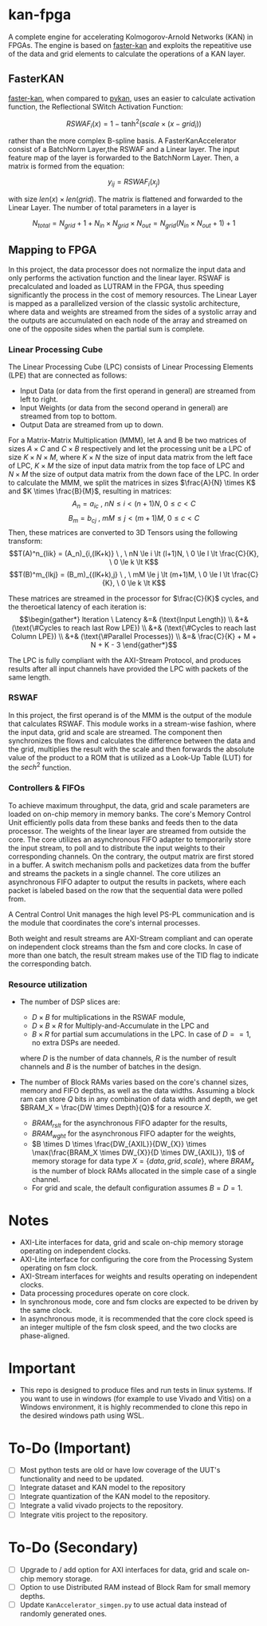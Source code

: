 # kan-fpga

A complete engine for accelerating Kolmogorov-Arnold Networks (KAN) in FPGAs. The engine is based on [faster-kan](https://github.com/AthanasiosDelis/faster-kan) and exploits the repeatitive use of the data and grid elements to calculate the operations of a KAN layer. 

## FasterKAN
[faster-kan](https://github.com/AthanasiosDelis/faster-kan), when compared to [pykan](), uses an easier to calculate activation function, the Reflectional SWitch Activation Function:  

$$RSWAF_i(x) = 1 - \tanh^2\left(scale\times(x-grid_i)\right)$$

rather than the more complex B-spline basis. A FasterKanAccelerator consist of a BatchNorm Layer,the RSWAF and a Linear layer. The input feature map of the layer is forwarded to the BatchNorm Layer. Then, a matrix is formed from the equation:

$$ y_{ij} = RSWAF_i(x_j) $$

with size $len(x) \times len(grid)$. The matrix is flattened and forwarded to the Linear Layer. The number of total parameters in a layer is

$$ N_{total} = N_{grid} + 1 + N_{in} \times N_{grid} \times N_{out} = N_{grid} (N_{in}\times N_{out}+1) +1 $$


## Mapping to FPGA
In this project, the data processor does not normalize the input data 
and only performs the activation function and the linear layer.
RSWAF is precalculated and loaded as LUTRAM in the FPGA, 
thus speeding significantly the process in the cost of memory resources.
The Linear Layer is mapped as a parallelized version of the classic systolic architecture, 
where data and weights are streamed from the sides of a systolic array 
and the outputs are accumulated on each node of the array 
and streamed on one of the opposite sides when the partial sum is complete.

### Linear Processing Cube
The Linear Processing Cube (LPC) consists of Linear Processing Elements (LPE)
that are connected as follows:

- Input Data (or data from the first operand in general) are streamed from left to right.
- Input Weights (or data from the second operand in general) are streamed from top to bottom.
- Output Data are streamed from up to down.

For a Matrix-Matrix Multiplication (MMM), let A and B be two matrices 
of sizes $A \times C$ and $C \times B$ respectively 
and let the processing unit be a LPC of size $K \times N \times M$, 
where $K \times N$ the size of input data matrix from the left face of LPC, 
$K \times M$ the size of input data matrix from the top face of LPC and  
$N \times M$ the size of output data matrix from the down face of the LPC.
In order to calculate the MMM, 
we split the matrices in sizes $\frac{A}{N} \times K$ and $K \times \frac{B}{M}$, 
resulting in matrices:
$$A_n = a_{ic} \ , \ nN \le i \lt (n+1)N, \ 0 \le c \lt C$$
$$B_m = b_{cj} \ , \ mM \le j \lt (m+1)M, \ 0 \le c \lt C$$
Then, these matrices are converted to 3D Tensors using the following transform:
$$T(A)^n_{lik} = (A_n)_{i,(lK+k)} \ , \ nN \le i \lt (l+1)N, \ 0 \le l \lt \frac{C}{K}, \ 0 \le k \lt K$$
$$T(B)^m_{lkj} = (B_m)_{(lK+k),j} \ , \ mM \le j \lt (m+1)M, \ 0 \le l \lt \frac{C}{K}, \ 0 \le k \lt K$$

These matrices are streamed in the processor for $\frac{C}{K}$ cycles, 
and the theroetical latency of each iteration is:
$$\begin{gather*}
Iteration \ Latency &=& (\text{Input Length})  \\
                    &+& (\text{\#Cycles to reach last Row LPE})  \\
                    &+& (\text{\#Cycles to reach last Column LPE})  \\
                    &+& (\text{\#Parallel Processes})  \\
                    &=& \frac{C}{K} + M + N + K - 3
\end{gather*}$$

The LPC is fully compliant with the AXI-Stream Protocol, and produces results after all input channels
have provided the LPC with packets of the same length. 

### RSWAF
In this project, the first operand is of the MMM is the output of the module that calculates RSWAF.
This module works in a stream-wise fashion, where the input data, grid and scale are streamed.
The component then synchronizes the flows and calculates the difference between the data and the grid,
multiplies the result with the scale and 
then forwards the absolute value of the product to a ROM that is utilized as a Look-Up Table (LUT) for the
$sech^2$ function.

### Controllers & FIFOs
To achieve maximum throughput, the data, grid and scale parameters are loaded on on-chip memory in memory banks.
The core's Memory Control Unit efficiently polls data from these banks and feeds then to the data processor.
The weights of the linear layer are streamed from outside the core.
The core utilizes an asynchronous FIFO adapter to temporarily store the input stream, to poll 
and to distribute the input weights to their corresponding channels. 
On the contrary, the output matrix are first stored in a buffer.
A switch mechanism polls and packetizes data from the buffer and 
streams the packets in a single channel.
The core utilizes an asynchronous FIFO adapter to output the results in packets,
where each packet is labeled based on the row that the sequential data were polled from. 

A Central Control Unit manages the high level PS-PL communication 
and is the module that coordinates the core's internal processes.

Both weight and result streams are AXI-Stream compliant and can operate on independent clock
streams than the fsm and core clocks. 
In case of more than one batch,
the result stream makes use of the TID flag to indicate the corresponding batch.

### Resource utilization
- The number of DSP slices are:
    - $D \times B$ for multiplications in the RSWAF module,
    - $D \times B \times R$ for Multiply-and-Accumulate in the LPC and
    - $B \times R$ for partial sum accumulations in the LPC. In case of $D == 1$, no extra DSPs are needed.

    where $D$ is the number of data channels, 
    $R$ is the number of result channels 
    and $B$ is the number of batches in the design.
- The number of Block RAMs varies based on the core's channel sizes, memory and FIFO depths, as well as the data widths. Assuming a block ram can store $Q$ bits in any combination of data width and depth, we get $BRAM_X = \frac{DW \times Depth}{Q}$ for a resource $X$.
    - $BRAM_{rslt}$ for the asynchronous FIFO adapter for the results,
    - $BRAM_{wght}$ for the asynchronous FIFO adapter for the weights,
    - $B \times D \times \frac{DW_{AXIL}}{DW_{X}} \times \max(\frac{BRAM_X \times DW_{X}}{D \times DW_{AXIL}}, 1)$ of memory storage for data type $X = \{data,grid,scale\}$, 
        where $BRAM_{x}$ is the number of block RAMs allocated in the simple case of a single channel.
    - For grid and scale, the default configuration assumes $B=D=1$.

# Notes
- AXI-Lite interfaces for data, grid and scale on-chip memory storage operating on independent clocks.
- AXI-Lite interface for configuring the core from the Processing System operating on fsm clock.
- AXI-Stream interfaces for weights and results operating on independent clocks.
- Data processing procedures operate on core clock.
- In synchronous mode, core and fsm clocks are expected to be driven by the same clock.
- In asynchronous mode, it is recommended that the core clock speed is an integer multiple of the fsm closk speed, and the two clocks are phase-aligned.

# Important
- This repo is designed to produce files and run tests in linux systems. 
    If you want to use in windows (for example to use Vivado and Vitis) on a Windows environment, 
    it is highly recommended to clone this repo in the desired windows path using WSL.


# To-Do (Important)
- [ ] Most python tests are old or have low coverage of the UUT's functionality and need to be updated. 
- [ ] Integrate dataset and KAN model to the repository
- [ ] Integrate quantization of the KAN model to the repository. 
- [ ] Integrate a valid vivado projects to the repository.
- [ ] Integrate vitis project to the repository.

# To-Do (Secondary)
- [ ] Upgrade to / add option for AXI interfaces for data, grid and scale on-chip memory storage.
- [ ] Option to use Distributed RAM instead of Block Ram for small memory depths.
- [ ] Update `KanAccelerator_simgen.py` to use actual data instead of randomly generated ones.